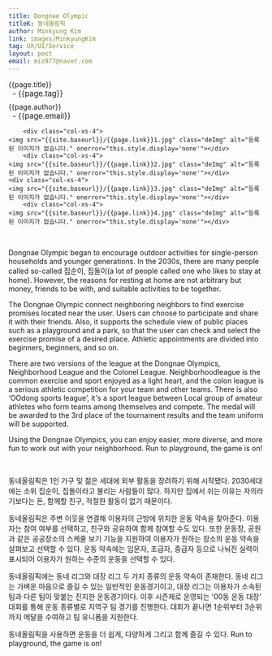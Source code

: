 ```yaml
---
title: Dongnae Olympic
titleK: 동네올림픽
author: Minkyung Kim
link: images/MinkyungKim
tag: UX/UI/Service
layout: post
email: miz977@naver.com
---	
```


<div class="container">

<div class="deDep">
{{page.title}}<br>
<p style="font-size:15px; margin:0px; padding:0px 0px 0px 8px; margin:0px 0px 8px 0px;">- {{page.tag}}</p>
{{page.author}}<br>
<p style="font-size:15px; margin:0px; padding:0px 0px 0px 8px;">- {{page.email}}</p>
</div>


<div class="row" class="imgcolor">
	
		<div class="col-xs-4">
	<img src="{{site.baseurl}}/{{page.link}}1.jpg" class="deImg" alt="등록된 이미지가 없습니다." onerror="this.style.display='none'"></div>
		<div class="col-xs-4">
	<img src="{{site.baseurl}}/{{page.link}}2.jpg" class="deImg" alt="등록된 이미지가 없습니다." onerror="this.style.display='none'"></div>
	<div class="col-xs-4">
	<img src="{{site.baseurl}}/{{page.link}}3.jpg" class="deImg" alt="등록된 이미지가 없습니다." onerror="this.style.display='none'"></div>
		<div class="col-xs-4">
	<img src="{{site.baseurl}}/{{page.link}}4.jpg" class="deImg" alt="등록된 이미지가 없습니다." onerror="this.style.display='none'"></div>
	
</div>
<br>

<div class="det lato">


Dongnae Olympic began to encourage outdoor activities for single-person households and younger generations. In the 2030s, there are many people called so-called 집순이, 집돌이(a lot of people called one who likes to stay at home). However, the reasons for resting at home are not arbitrary but money, friends to be with, and suitable activities to be together. 

The Dongnae Olympic connect neighboring neighbors to find exercise promises located near the user. Users can choose to participate and share it with their friends.
Also, it supports the schedule view of public places such as a playground and a park, so that the user can check and select the exercise promise of a desired place. Athletic appointments are divided into beginners, beginners, and so on.

There are two versions of the league at the Dongnae Olympics, Neighborhood League and the Colonel League. Neighborhoodleague is the common exercise and sport enjoyed as a light heart, and the colon league is a serious athletic competition for your team and other teams. There is also ‘OOdong sports league’, it's a sport league between Local group of amateur athletes who form teams among themselves and compete. The medal will be awarded to the 3rd place of the tournament results and the team uniform will be supported.

Using the Dongnae Olympics, you can enjoy easier, more diverse, and more fun to work out with your neighborhood. Run to playground, the game is on!



</div>

<br>

<div class="noto">

동네올림픽은 1인 가구 및 젊은 세대에 외부 활동을 장려하기 위해 시작됐다. 2030세대에는 소위 집순이, 집돌이라고 불리는 사람들이 많다. 하지만 집에서 쉬는 이유는 자의라기보다는 돈, 함께할 친구, 적절한 활동이 없기 때문이다. 

동네올림픽은 주변 이웃을 연결해 이용자의 근방에 위치한 운동 약속을 찾아준다. 이용자는 참여 여부를 선택하고, 친구와 공유하여 함께 참여할 수도 있다. 
또한 운동장, 공원과 같은 공공장소의 스케줄 보기 기능을 지원하여 이용자가 원하는 장소의 운동 약속을 살펴보고 선택할 수 있다. 운동 약속에는 입문자, 초급자, 중급자 등으로 나눠진 실력이 표시되어 이용자가 원하는 수준의 운동을 선택할 수 있다.

동네올림픽에는 동네 리그와 대장 리그 두 가지 종류의 운동 약속이 존재한다. 동네 리그는 가벼운 마음으로 즐길 수 있는 일반적인 운동경기이고, 대장 리그는 이용자가 소속된 팀과 다른 팀이 맞붙는 진지한 운동경기이다. 이후 시즌제로 운영되는 '00동 운동 대장' 대회를 통해 운동 종류별로 지역구 팀 경기를 진행한다. 대회가 끝나면 1순위부터 3순위까지 메달을 수여하고 팀 유니폼을 지원한다.  

동네올림픽을 사용하면 운동을 더 쉽게, 다양하게 그리고 함께 즐길 수 있다. 
Run to playground, the game is on!


</div>
 